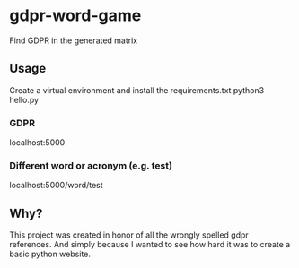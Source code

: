 # gdpr-word-game
Find GDPR in the generated matrix

## Usage
Create a virtual environment and install the requirements.txt
python3 hello.py

### GDPR
localhost:5000

### Different word or acronym (e.g. test)
localhost:5000/word/test

## Why?
This project was created in honor of all the wrongly spelled gdpr references.
And simply because I wanted to see how hard it was to create a basic python website.

